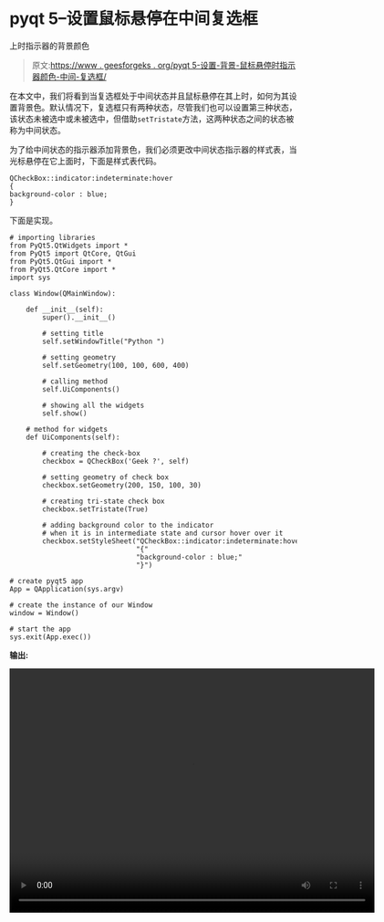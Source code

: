 # pyqt 5–设置鼠标悬停在中间复选框

上时指示器的背景颜色

> 原文:[https://www . geesforgeks . org/pyqt 5-设置-背景-鼠标悬停时指示器颜色-中间-复选框/](https://www.geeksforgeeks.org/pyqt5-setting-background-color-of-indicator-when-mouse-hover-over-intermediate-check-box/)

在本文中，我们将看到当复选框处于中间状态并且鼠标悬停在其上时，如何为其设置背景色。默认情况下，复选框只有两种状态，尽管我们也可以设置第三种状态，该状态未被选中或未被选中，但借助`setTristate`方法，这两种状态之间的状态被称为中间状态。

为了给中间状态的指示器添加背景色，我们必须更改中间状态指示器的样式表，当光标悬停在它上面时，下面是样式表代码。

```
QCheckBox::indicator:indeterminate:hover
{
background-color : blue;
}

```

下面是实现。

```
# importing libraries
from PyQt5.QtWidgets import * 
from PyQt5 import QtCore, QtGui
from PyQt5.QtGui import * 
from PyQt5.QtCore import * 
import sys

class Window(QMainWindow):

    def __init__(self):
        super().__init__()

        # setting title
        self.setWindowTitle("Python ")

        # setting geometry
        self.setGeometry(100, 100, 600, 400)

        # calling method
        self.UiComponents()

        # showing all the widgets
        self.show()

    # method for widgets
    def UiComponents(self):

        # creating the check-box
        checkbox = QCheckBox('Geek ?', self)

        # setting geometry of check box
        checkbox.setGeometry(200, 150, 100, 30)

        # creating tri-state check box
        checkbox.setTristate(True)

        # adding background color to the indicator
        # when it is in intermediate state and cursor hover over it
        checkbox.setStyleSheet("QCheckBox::indicator:indeterminate:hover"
                               "{"
                               "background-color : blue;"
                               "}")

# create pyqt5 app
App = QApplication(sys.argv)

# create the instance of our Window
window = Window()

# start the app
sys.exit(App.exec())
```

**输出:**

<video class="wp-video-shortcode" id="video-392065-1" width="640" height="428" preload="metadata" controls=""><source type="video/mp4" src="https://media.geeksforgeeks.org/wp-content/uploads/20200329201341/Python-29-03-2020-20_13_21.mp4?_=1">[https://media.geeksforgeeks.org/wp-content/uploads/20200329201341/Python-29-03-2020-20_13_21.mp4](https://media.geeksforgeeks.org/wp-content/uploads/20200329201341/Python-29-03-2020-20_13_21.mp4)</video>